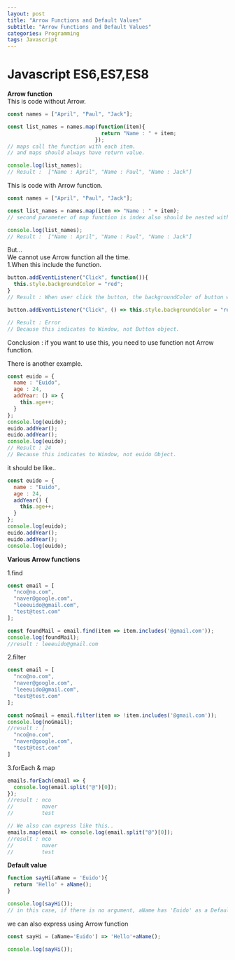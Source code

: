 ```yaml
---
layout: post
title: "Arrow Functions and Default Values"
subtitle: "Arrow Functions and Default Values"
categories: Programming
tags: Javascript
---
```

# **Javascript ES6,ES7,ES8** <br>
**Arrow function**<br>
This is code without Arrow.
```javascript
const names = ["April", "Paul", "Jack"];

const list_names = names.map(function(item){
                              return "Name : " + item;
                            });
// maps call the function with each item.
// and maps should always have return value.

console.log(list_names);
// Result :  ["Name : April", "Name : Paul", "Name : Jack"]
```

This is code with Arrow function. <br>
```javascript
const names = ["April", "Paul", "Jack"];

const list_names = names.map(item => "Name : " + item);
// second parameter of map function is index also should be nested with ()

console.log(list_names);
// Result :  ["Name : April", "Name : Paul", "Name : Jack"]
```

But... <br>
We cannot use Arrow function all the time. <br>
1.When this include the function.

```javascript
button.addEventListener("Click", function()){
  this.style.backgroundColor = "red";
}
// Result : When user click the button, the backgroundColor of button will be red.
```

```javascript
button.addEventListener("Click", () => this.style.backgroundColor = "red");

// Result : Error
// Because this indicates to Window, not Button object.
```
Conclusion : if you want to use this, you need to use function not Arrow function.

There is another example.
```javascript
const euido = {
  name : "Euido",
  age : 24,
  addYear: () => {
    this.age++;
  }
};
console.log(euido);
euido.addYear();
euido.addYear();
console.log(euido);
// Result : 24
// Because this indicates to Window, not euido Object.
```
it should be like..
```javascript
const euido = {
  name : "Euido",
  age : 24,
  addYear() {
    this.age++;
  }
};
console.log(euido);
euido.addYear();
euido.addYear();
console.log(euido);
```

**Various Arrow functions**<br>

1.find
```javascript
const email = [
  "nco@no.com",
  "naver@google.com",
  "leeeuido@gmail.com",
  "test@test.com"
];

const foundMail = email.find(item => item.includes('@gmail.com'));
console.log(foundMail);
//result : leeeuido@gmail.com
```

2.filter
```javascript
const email = [
  "nco@no.com",
  "naver@google.com",
  "leeeuido@gmail.com",
  "test@test.com"
];

const noGmail = email.filter(item => !item.includes('@gmail.com'));
console.log(noGmail);
//result : [
  "nco@no.com",
  "naver@google.com",
  "test@test.com"
]
```

3.forEach & map
```javascript
emails.forEach(email => {
  console.log(email.split("@")[0]);
});
//result : nco
//         naver
//         test

// We also can express like this..
emails.map(email => console.log(email.split("@")[0]);
//result : nco
//         naver
//         test
```


**Default value**
```javascript
function sayHi(aName = 'Euido'){
  return 'Hello' + aName();
}

console.log(sayHi());
// in this case, if there is no argument, aName has 'Euido' as a Default value
```

we can also express using Arrow function
```javascript
const sayHi = (aName='Euido') => 'Hello'+aName();

console.log(sayHi());
```